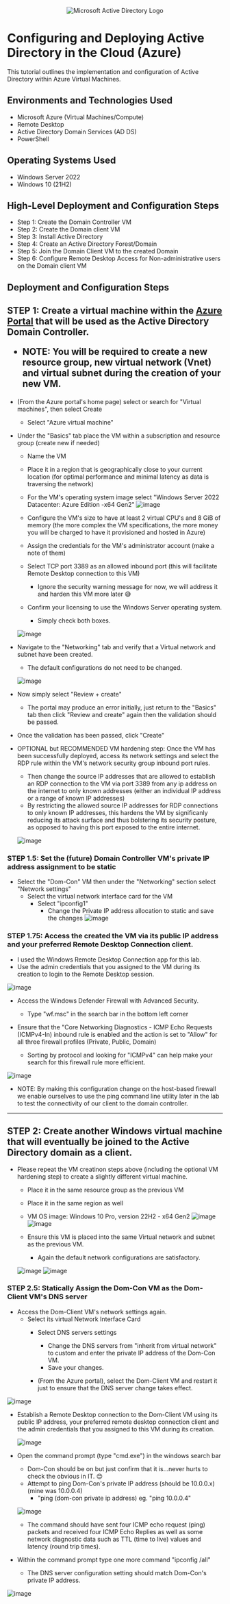 <p align="center">
<img src="https://i.imgur.com/pU5A58S.png" alt="Microsoft Active Directory Logo"/>
</p>

<h1>Configuring and Deploying Active Directory in the Cloud (Azure)</h1>
This tutorial outlines the implementation and configuration of Active Directory within Azure Virtual Machines.<br />

<h2>Environments and Technologies Used</h2>

- Microsoft Azure (Virtual Machines/Compute)
- Remote Desktop
- Active Directory Domain Services (AD DS)
- PowerShell

<h2>Operating Systems Used </h2>

- Windows Server 2022
- Windows 10 (21H2)

<h2>High-Level Deployment and Configuration Steps</h2>

- Step 1: Create the Domain Controller VM
- Step 2: Create the Domain client VM
- Step 3: Install Active Directory
- Step 4: Create an Active Directory Forest/Domain
- Step 5: Join the Domain Client VM to the created Domain
- Step 6: Configure Remote Desktop Access for Non-administrative users on the Domain client VM

<h2>Deployment and Configuration Steps</h2>

<h2>
  
  STEP 1: Create a virtual machine within the [Azure Portal](https://portal.azure.com) that will be used as the Active Directory Domain Controller. 
   
  - NOTE: You will be required to create a new resource group, new virtual network (Vnet) and virtual subnet during the creation of your new VM.
</h2>

- (From the Azure portal's home page) select or search for "Virtual machines", then select Create
  - Select "Azure virtual machine"
 
-  Under the "Basics" tab place the VM within a subscription and resource group (create new if needed)
    -  Name the VM
    -  Place it in a region that is geographically close to your current location (for optimal performance and minimal latency as data is traversing the network)
    -  For the VM's operating system image select "Windows Server 2022 Datacenter: Azure Edition -x64 Gen2"
![image](https://github.com/user-attachments/assets/89350a68-6353-425b-8cbb-09ada17087e0)

    -  Configure the VM's size to have at least 2 virtual CPU's and 8 GiB of memory (the more complex the VM specifications, the more money you will be charged to 
        have it provisioned and hosted in Azure)

    - Assign the credentials for the VM's administrator account (make a note of them)
    - Select TCP port 3389 as an allowed inbound port (this will facilitate Remote Desktop connection to this VM)
        - Ignore the security warning message for now, we will address it and harden this VM more later 😅  
    - Confirm your licensing to use the Windows Server operating system.
      - Simply check both boxes.

    ![image](https://github.com/user-attachments/assets/588d7e1a-fd24-47fe-93e4-ebd7b4a38dd3)

  - Navigate to the "Networking" tab and verify that a Virtual network and subnet have been created.
      - The default configurations do not need to be changed.

     ![image](https://github.com/user-attachments/assets/4d00bdc3-0f74-4af1-8585-6369e7e6e038)

   - Now simply select "Review + create"
       - The portal may produce an error initially, just return to the "Basics" tab then click "Review and create" again then the validation should be passed.
   - Once the validation has been passed, click "Create" 

  
  - OPTIONAL but RECOMMENDED VM hardening step: Once the VM has been successfully deployed, access its network settings and select the RDP rule within the VM's 
    network security group inbound port rules.
      - Then change the source IP addresses that are allowed to establish an RDP connection to the VM via port 3389 from any ip address on the internet to only known 
        addresses (either an individual IP address or a range of known IP addresses)
      - By restricting the allowed source IP addresses for RDP connections to only known IP addresses, this hardens the VM by significanly reducing its attack 
        surface and thus bolstering its security posture, as opposed to having this port exposed to the entire internet. 

     ![image](https://github.com/user-attachments/assets/d4df4d55-5f37-4196-aa4d-1c6641ff745f)

<h3> STEP 1.5: Set the (future) Domain Controller VM's private IP address assignment to be static</h3>

- Select the "Dom-Con" VM then under the "Networking" section select "Network settings" 
  - Select the virtual network interface card for the VM
    - Select "ipconfig1"
      - Change the Private IP address allocation to static and save the changes
      ![image](https://github.com/user-attachments/assets/55eed588-7256-4b5f-8ba6-1a0c558ebab5)
 


<h3> STEP 1.75: Access the created the VM via its public IP address and your preferred Remote Desktop Connection client. </h3>

- I used the Windows Remote Desktop Connection app for this lab.
- Use the admin credentials that you assigned to the VM during its creation to login to the Remote Desktop session.

![image](https://github.com/user-attachments/assets/e7fc2ba4-5652-4b19-9ddc-ea6385ad4e9a)

- Access the Windows Defender Firewall with Advanced Security. 
  - Type "wf.msc" in the search bar in the bottom left corner
 
-  Ensure that the "Core Networking Diagnostics - ICMP Echo Requests (ICMPv4-In) inbound rule is enabled and the action is set to "Allow" for all three firewall 
    profiles (Private, Public, Domain)
   - Sorting by protocol and looking for "ICMPv4" can help make your search for this firewall rule more efficient.

 ![image](https://github.com/user-attachments/assets/ed1f7f90-8686-43ba-b07d-76ce55059ab4)

-  NOTE: By making this configuration change on the host-based firewall we enable ourselves to use the ping command line utility later in the lab to test the 
   connectivity of our client to the domain controller.  

---------------------------------------------------------------------------------------------------------------------------------------------------------------------

<h2> STEP 2: Create another Windows virtual machine that will eventually be joined to the Active Directory domain as a client.  </h2>

   - Please repeat the VM creatinon steps above (including the optional VM hardening step) to create a slightly different virtual machine.
     - Place it in the same resource group as the previous VM
     - Place it in the same region as well
     - VM OS image: Windows 10 Pro, version 22H2 -  x64 Gen2
     ![image](https://github.com/user-attachments/assets/b4a2d027-55f0-401d-b829-f323ccb68eb2)
     ![image](https://github.com/user-attachments/assets/43942c39-25b4-4c1b-bdc8-a31abc702389)

     - Ensure this VM is placed into the same Virtual network and subnet as the previous VM.
         - Again the default network configurations are satisfactory.
     
     ![image](https://github.com/user-attachments/assets/60c3cbb9-094e-419b-9dd9-46e4c25eba26)
     ![image](https://github.com/user-attachments/assets/43886d7f-8309-4bf4-8621-a8a93eb6d979)

<h3> STEP 2.5: Statically Assign the Dom-Con VM as the Dom-Client VM's DNS server </h3>

   - Access the Dom-Client VM's network settings again.
     - Select its virtual Network Interface Card
       - Select DNS servers settings
         - Change the DNS servers from "inherit from virtual network" to custom and enter the private IP address of the Dom-Con VM.
         - Save your changes.
        
       - (From the Azure portal), select the Dom-Client VM and restart it just to ensure that the DNS server change takes effect.    

![image](https://github.com/user-attachments/assets/61ba7180-f667-40b4-82a8-20c7df5c1a9e)


  - Establish a Remote Desktop connection to the Dom-Client VM using its public IP address, your preferred remote desktop connection client and the admin 
    credentials that you assigned to this VM during its creation.

    ![image](https://github.com/user-attachments/assets/24c16eca-732f-4a2f-bc31-d3f9e2775afb)

 - Open the command prompt (type "cmd.exe") in the windows search bar
   - Dom-Con should be on but just confirm that it is...never hurts to check the obvious in IT. 😊 
   - Attempt to ping Dom-Con's private IP address (should be 10.0.0.x) (mine was 10.0.0.4)
     - "ping (dom-con private ip address) eg. "ping 10.0.0.4" 

    ![image](https://github.com/user-attachments/assets/71e5fd4f-ef3f-4aa3-83f2-d62d87dd19bb)


   - The command should have sent four ICMP echo request (ping) packets and received four ICMP Echo Replies as well as some network diagnostic data such as TTL 
    (time to live) values and latency (round trip times).


  - Within the command prompt type one more command "ipconfig /all"
    - The DNS server configuration setting should match Dom-Con's private IP address.

![image](https://github.com/user-attachments/assets/326a170d-2267-431a-ab39-ebae8484de34)

 


            
